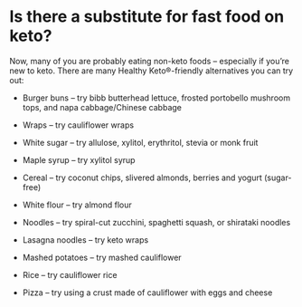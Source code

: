 # Is there a substitute for fast food on keto?

Now, many of you are probably eating non-keto foods – especially if you’re new to keto. There are many Healthy Keto®-friendly alternatives you can try out:

- Burger buns – try bibb butterhead lettuce, frosted portobello mushroom tops, and napa cabbage/Chinese cabbage

- Wraps – try cauliflower wraps

- White sugar – try allulose, xylitol, erythritol, stevia or monk fruit

- Maple syrup – try xylitol syrup

- Cereal – try coconut chips, slivered almonds, berries and yogurt (sugar-free)

- White flour – try almond flour

- Noodles – try spiral-cut zucchini, spaghetti squash, or shirataki noodles

- Lasagna noodles – try keto wraps

- Mashed potatoes – try mashed cauliflower

- Rice – try cauliflower rice

- Pizza – try using a crust made of cauliflower with eggs and cheese